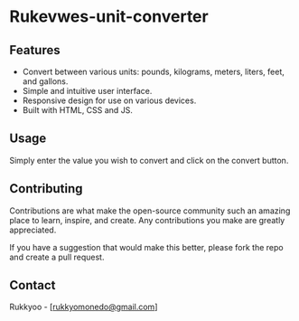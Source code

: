 # Rukevwes-unit-converter

## Features

- Convert between various units: pounds, kilograms, meters, liters, feet, and gallons.
- Simple and intuitive user interface.
- Responsive design for use on various devices.
- Built with HTML, CSS and JS.

## Usage

Simply enter the value you wish to convert and click on the convert button.

## Contributing

Contributions are what make the open-source community such an amazing place to learn, inspire, and create. Any contributions you make are greatly appreciated.

If you have a suggestion that would make this better, please fork the repo and create a pull request. 

## Contact

Rukkyoo - [rukkyomonedo@gmail.com]
